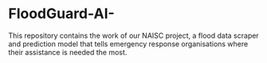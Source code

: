 # FloodGuard-AI-
This repository contains the work of our NAISC project, a flood data scraper and prediction model that tells emergency response organisations where their assistance is needed the most.
